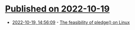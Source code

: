 # [Published on 2022-10-19](index.md)

* [2022-10-19, 14:56:09](https://lobste.rs/s/gts52d/feasibility_pledge_on_linux) - [The feasibility of pledge() on Linux](https://blog.gnoack.org/post/pledge-on-linux/)
